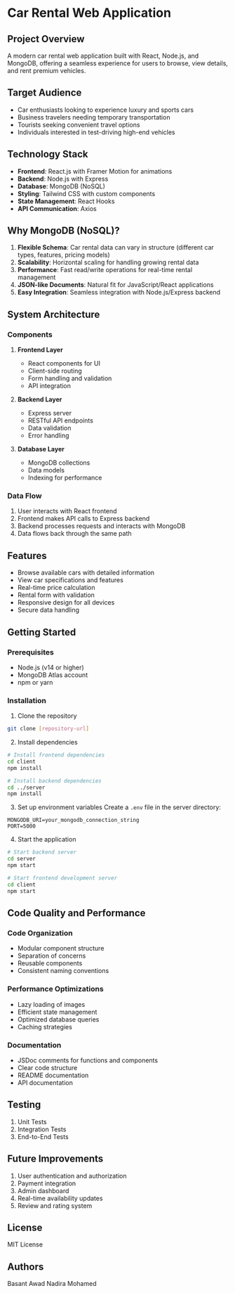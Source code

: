 # Car Rental Web Application

## Project Overview
A modern car rental web application built with React, Node.js, and MongoDB, offering a seamless experience for users to browse, view details, and rent premium vehicles.

## Target Audience
- Car enthusiasts looking to experience luxury and sports cars
- Business travelers needing temporary transportation
- Tourists seeking convenient travel options
- Individuals interested in test-driving high-end vehicles

## Technology Stack
- **Frontend**: React.js with Framer Motion for animations
- **Backend**: Node.js with Express
- **Database**: MongoDB (NoSQL)
- **Styling**: Tailwind CSS with custom components
- **State Management**: React Hooks
- **API Communication**: Axios

## Why MongoDB (NoSQL)?
1. **Flexible Schema**: Car rental data can vary in structure (different car types, features, pricing models)
2. **Scalability**: Horizontal scaling for handling growing rental data
3. **Performance**: Fast read/write operations for real-time rental management
4. **JSON-like Documents**: Natural fit for JavaScript/React applications
5. **Easy Integration**: Seamless integration with Node.js/Express backend

## System Architecture

### Components
1. **Frontend Layer**
   - React components for UI
   - Client-side routing
   - Form handling and validation
   - API integration

2. **Backend Layer**
   - Express server
   - RESTful API endpoints
   - Data validation
   - Error handling

3. **Database Layer**
   - MongoDB collections
   - Data models
   - Indexing for performance

### Data Flow
1. User interacts with React frontend
2. Frontend makes API calls to Express backend
3. Backend processes requests and interacts with MongoDB
4. Data flows back through the same path

## Features
- Browse available cars with detailed information
- View car specifications and features
- Real-time price calculation
- Rental form with validation
- Responsive design for all devices
- Secure data handling

## Getting Started

### Prerequisites
- Node.js (v14 or higher)
- MongoDB Atlas account
- npm or yarn

### Installation
1. Clone the repository
```bash
git clone [repository-url]
```

2. Install dependencies
```bash
# Install frontend dependencies
cd client
npm install

# Install backend dependencies
cd ../server
npm install
```

3. Set up environment variables
Create a `.env` file in the server directory:
```
MONGODB_URI=your_mongodb_connection_string
PORT=5000
```

4. Start the application
```bash
# Start backend server
cd server
npm start

# Start frontend development server
cd client
npm start
```

## Code Quality and Performance

### Code Organization
- Modular component structure
- Separation of concerns
- Reusable components
- Consistent naming conventions

### Performance Optimizations
- Lazy loading of images
- Efficient state management
- Optimized database queries
- Caching strategies

### Documentation
- JSDoc comments for functions and components
- Clear code structure
- README documentation
- API documentation

## Testing
1. Unit Tests
2. Integration Tests
3. End-to-End Tests

## Future Improvements
1. User authentication and authorization
2. Payment integration
3. Admin dashboard
4. Real-time availability updates
5. Review and rating system

## License
MIT License

## Authors
Basant Awad 
Nadira Mohamed 